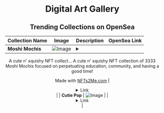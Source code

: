 <div align="center">

# Digital Art Gallery

## Trending Collections on OpenSea

| Collection Name                       | Image                                                                                     | Description                       | OpenSea Link                                                                                          |
|---------------------------------------|-------------------------------------------------------------------------------------------|-----------------------------------|--------------------------------------------------------------------------------------------------------|
| **Moshi Mochis** | ![Image](https://i.seadn.io/s/raw/files/6c29a7c07b76f1695c44270e7a128126.png?w=500&auto=format?w=200&auto=format) | <details><summary>
A cute n' squishy NFT collect...</summary>
A cute n' squishy NFT collection of 3333 Moshi Mochis focused on perpetuating education, community, and having a good time!

Made with [NFTs2Me.com](https://nfts2me.com/)</details> | <details><summary>Link</summary>[Moshi Mochis](https://opensea.io/collection/moshi-mochis)</details> |
| **Cutie Pop** | ![Image](https://i.seadn.io/s/raw/files/96c3b83c83c9627e2747dbe5d559c6fc.gif?w=500&auto=format?w=200&auto=format) |  | <details><summary>Link</summary>[Cutie Pop](https://opensea.io/collection/cutie-pop)</details> |

</div>